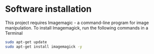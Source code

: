 # Software installation

This project requires Imagemagic - a command-line program for image manipulation. To install Imagemagick, run the following commands in a Terminal

```bash
sudo apt-get update
sudo apt-get install imagemagick -y
```
